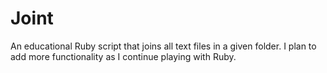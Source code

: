 Joint
=====

An educational Ruby script that joins all text files in a given folder. I plan to add more functionality as I continue playing with Ruby.